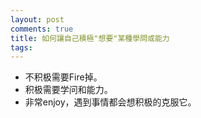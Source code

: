 ```yaml
---
layout: post
comments: true
title: 如何讓自己積極"想要"某種學問或能力
tags: 
---
```

- 不积极需要Fire掉。
- 积极需要学问和能力。
- 非常enjoy，遇到事情都会想积极的克服它。

